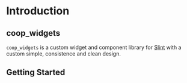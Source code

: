 <!--
SPDX-FileCopyrightText: 2022 Florian Blasius <co_sl@tutanota.com>
SPDX-License-Identifier: MIT
-->

# Introduction

## coop_widgets

`coop_widgets` is a custom widget and component library for [Slint](https://slint.dev/) with a custom simple, consistence and clean design.

## Getting Started

